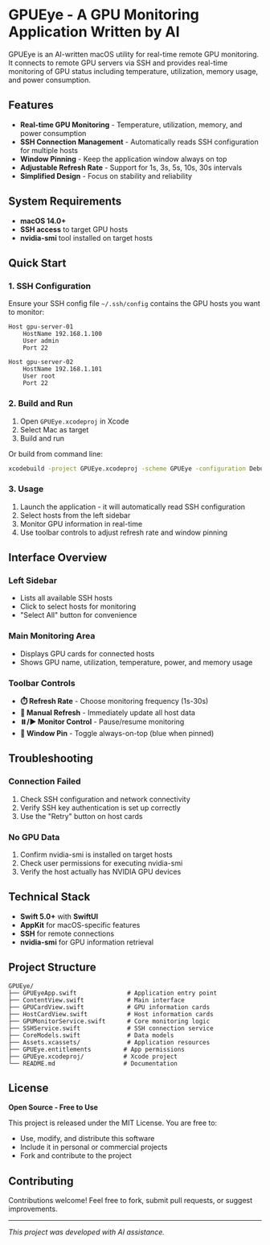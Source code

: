 # GPUEye - A GPU Monitoring Application Written by AI

GPUEye is an AI-written macOS utility for real-time remote GPU monitoring.
It connects to remote GPU servers via SSH and provides real-time monitoring of GPU status including temperature, utilization, memory usage, and power consumption.

## Features

- **Real-time GPU Monitoring** - Temperature, utilization, memory, and power consumption
- **SSH Connection Management** - Automatically reads SSH configuration for multiple hosts
- **Window Pinning** - Keep the application window always on top
- **Adjustable Refresh Rate** - Support for 1s, 3s, 5s, 10s, 30s intervals
- **Simplified Design** - Focus on stability and reliability

## System Requirements

- **macOS 14.0+**
- **SSH access** to target GPU hosts
- **nvidia-smi** tool installed on target hosts

## Quick Start

### 1. SSH Configuration

Ensure your SSH config file `~/.ssh/config` contains the GPU hosts you want to monitor:

```ssh
Host gpu-server-01
    HostName 192.168.1.100
    User admin
    Port 22

Host gpu-server-02
    HostName 192.168.1.101
    User root
    Port 22
```

### 2. Build and Run

1. Open `GPUEye.xcodeproj` in Xcode
2. Select Mac as target
3. Build and run

Or build from command line:
```bash
xcodebuild -project GPUEye.xcodeproj -scheme GPUEye -configuration Debug build
```

### 3. Usage

1. Launch the application - it will automatically read SSH configuration
2. Select hosts from the left sidebar
3. Monitor GPU information in real-time
4. Use toolbar controls to adjust refresh rate and window pinning

## Interface Overview

### Left Sidebar
- Lists all available SSH hosts
- Click to select hosts for monitoring
- "Select All" button for convenience

### Main Monitoring Area
- Displays GPU cards for connected hosts
- Shows GPU name, utilization, temperature, power, and memory usage

### Toolbar Controls
- **⏱️ Refresh Rate** - Choose monitoring frequency (1s-30s)
- **🔄 Manual Refresh** - Immediately update all host data
- **⏸️/▶️ Monitor Control** - Pause/resume monitoring
- **📌 Window Pin** - Toggle always-on-top (blue when pinned)

## Troubleshooting

### Connection Failed
1. Check SSH configuration and network connectivity
2. Verify SSH key authentication is set up correctly
3. Use the "Retry" button on host cards

### No GPU Data
1. Confirm nvidia-smi is installed on target hosts
2. Check user permissions for executing nvidia-smi
3. Verify the host actually has NVIDIA GPU devices

## Technical Stack

- **Swift 5.0+** with **SwiftUI**
- **AppKit** for macOS-specific features
- **SSH** for remote connections
- **nvidia-smi** for GPU information retrieval

## Project Structure

```
GPUEye/
├── GPUEyeApp.swift              # Application entry point
├── ContentView.swift            # Main interface
├── GPUCardView.swift            # GPU information cards
├── HostCardView.swift           # Host information cards
├── GPUMonitorService.swift      # Core monitoring logic
├── SSHService.swift             # SSH connection service
├── CoreModels.swift             # Data models
├── Assets.xcassets/             # Application resources
├── GPUEye.entitlements         # App permissions
├── GPUEye.xcodeproj/           # Xcode project
└── README.md                   # Documentation
```

## License

**Open Source - Free to Use**

This project is released under the MIT License. You are free to:
- Use, modify, and distribute this software
- Include it in personal or commercial projects
- Fork and contribute to the project

## Contributing

Contributions welcome! Feel free to fork, submit pull requests, or suggest improvements.

---

*This project was developed with AI assistance.*